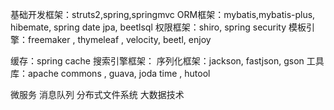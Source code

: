 基础开发框架：struts2,spring,springmvc
ORM框架：mybatis,mybatis-plus,  hibemate,  spring date jpa,  beetlsql
权限框架：shiro, spring security
模板引擎：freemaker , thymeleaf , velocity, beetl, enjoy

缓存：spring cache
搜索引擎框架：
序列化框架：jackson, fastjson, gson
工具库：apache commons , guava, joda time , hutool

微服务
消息队列
分布式文件系统
大数据技术